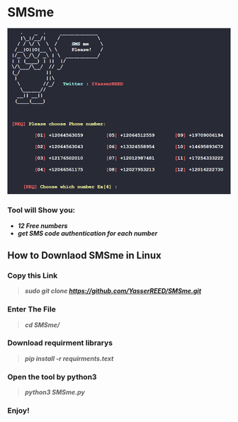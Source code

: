 # SMSme
<img src="https://github.com/YasserREED/SMSme/blob/main/IMG/HeadLine_PIC.png">

### Tool will Show you:
- ***12 Free numbers***
- ***get SMS code authentication for each number***

## How to Downlaod SMSme in Linux

### Copy this Link
> ***sudo git clone https://github.com/YasserREED/SMSme.git***

### Enter The File
> ***cd SMSme/***

### Download requirment librarys
> ***pip install -r requirments.text***

### Open the tool by python3
> ***python3 SMSme.py***

### Enjoy!
